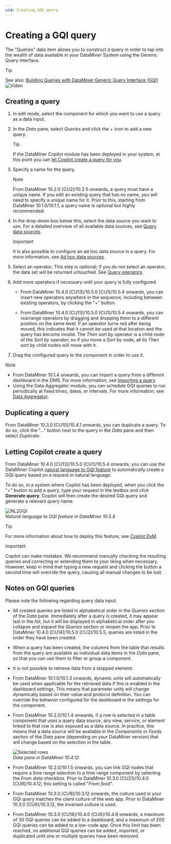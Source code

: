 ```yaml
---
uid: Creating_GQI_query
---
```


# Creating a GQI query

The "Queries" data item allows you to construct a query in order to tap into the wealth of data available in your DataMiner System using the Generic Query Interface.

> [!TIP]
> See also: [Building Queries with DataMiner Generic Query Interface (GQI)](https://community.dataminer.services/video/building-queries-with-dataminer-generic-query-interface-gqi/) ![Video](~/user-guide/images/video_Duo.png)

## Creating a query

1. In edit mode, select the component for which you want to use a query as a data input.

1. In the *Data* pane, select *Queries* and click the + icon to add a new query.

   > [!TIP]
   > If the DataMiner Copilot module has been deployed in your system, at this point you can [let Copilot create a query for you](#letting-copilot-create-a-query).

1. Specify a name for the query.

   > [!NOTE]
   > From DataMiner 10.2.0 [CU2]/10.2.5 onwards, a query must have a unique name. If you edit an existing query that has no name, you will need to specify a unique name for it. Prior to this, starting from DataMiner 10.1.0/10.1.1, a query name is optional but highly recommended.

1. In the drop-down box below this, select the data source you want to use. For a detailed overview of all available data sources, see [Query data sources](xref:Query_data_sources).

   > [!IMPORTANT]
   > It is also possible to configure an ad hoc data source in a query. For more information, see [Ad hoc data sources](xref:GQI_Ad_hoc_data_sources).

1. Select an operator. This step is optional; if you do not select an operator, the data set will be returned untouched. See [Query operators](xref:Query_operators).

1. Add more operators if necessary until your query is fully configured.

   - From DataMiner 10.4.0 [CU13]/10.5.0 [CU1]/10.5.4 onwards<!--RN 42127-->, you can insert new operators anywhere in the sequence, including between existing operators, by clicking the "+" button.

   - From DataMiner 10.4.0 [CU13]/10.5.0 [CU1]/10.5.4 onwards<!--RN 42127-->, you can rearrange operators by dragging and dropping them to a different position on the same level. If an operator turns red after being moved, this indicates that it cannot be used at that location and the query has become invalid. The *Then sort by* operator is a child node of the *Sort by* operator, so if you move a *Sort by* node, all its *Then sort by* child nodes will move with it<!--RN 42229-->.

1. Drag the configured query to the component in order to use it.

> [!NOTE]
>
> - From DataMiner 10.1.4 onwards, you can import a query from a different dashboard in the DMS. For more information, see [Importing a query](xref:Importing_a_query)
> - Using the Data Aggregator module, you can schedule GQI queries to run periodically at fixed times, dates, or intervals. For more information, see [Data Aggregator](xref:Data_Aggregator_DxM).

## Duplicating a query

From DataMiner 10.3.0 [CU10]/10.4.1 onwards, you can duplicate a query. To do so, click the "..." button next to the query in the *Data* pane and then select *Duplicate*.

## Letting Copilot create a query

From DataMiner 10.4.0 [CU13]/10.5.0 [CU1]/10.5.4 onwards<!--RN 42234-->, you can use the DataMiner Copilot [natural language to GQI feature](xref:NL2GQI) to automatically create a GQI query based on a request in natural language.

To do so, in a system where Copilot has been deployed, when you click the "+" button to add a query, type your request in the textbox and click **Generate query**. Copilot will then create the desired GQI query and generate a relevant query name.

![NL2GQI](~/user-guide/images/NL2GQI.png)<br>*Natural language to GQI feature in DataMiner 10.5.4*

> [!TIP]
> For more information about how to deploy this feature, see [Copilot DxM](xref:Copilot_DxM).

> [!IMPORTANT]
> Copilot can make mistakes. We recommend manually checking the resulting queries and correcting or extending them to your liking when necessary. However, keep in mind that typing a new request and clicking the button a second time will override the query, causing all manual changes to be lost.

## Notes on GQI queries

Please note the following regarding query data input:

- All created queries are listed in alphabetical order in the *Queries* section of the *Data* pane. Immediately after a query is created, it may appear last in the list, but it will be displayed in alphabetical order after you collapse and expand the *Queries* section or reopen the app. Prior to DataMiner 10.4.0 [CU14]/10.5.0 [CU2]/10.5.5<!--RN 42452-->, queries are listed in the order they have been created.

- When a query has been created, the columns from the table that results from the query are available as individual data items in the *Data* pane, so that you can use them to filter or group a component.

- It is not possible to retrieve data from a stopped element.

- From DataMiner 10.1.0/10.1.3 onwards, dynamic units will automatically be used when applicable for the retrieved data if this is enabled in the dashboard settings. This means that parameter units will change dynamically based on their value and protocol definition. You can override the behavior configured for the dashboard in the settings for the component.

- From DataMiner 10.2.0/10.1.4 onwards, if a row is selected in a table component that uses a query data source, any view, service, or element linked to that row is also exposed as a data source. In practice, this means that a data source will be available in the *Components* or *Feeds* section of the *Data* pane (depending on your DataMiner version) that will change based on the selection in the table.

  ![Selected rows](~/user-guide/images/Selected_Rows.png)<br>*Data pane in DataMiner 10.4.12*

- From DataMiner 10.2.0/10.1.5 onwards, you can link GQI nodes that require a time range selection to a time range component by selecting the *From data* checkbox. Prior to DataMiner 10.3.0 [CU21]/10.4.0 [CU9]/10.4.12<!--RN 41141-->, this setting is called "*From feed*".

- From DataMiner 10.3.0 [CU9]/10.3.12 onwards<!--RN 37505-->, the culture used in your GQI query matches the client culture of the web app. Prior to DataMiner 10.3.0 [CU9]/10.3.12, the invariant culture is used.

- From DataMiner 10.3.0 [CU18]/10.4.0 [CU6]/10.4.9 onwards<!--RN 40370-->, a maximum of 30 GQI queries can be added to a dashboard, and a maximum of 200 GQI queries can be added to a low-code app. Once this limit has been reached, no additional GQI queries can be added, imported, or duplicated until one or multiple queries have been removed.
